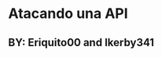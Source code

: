 <body>
  <h1 align: center;>Atacando una API</h1>
  <h2>BY: 
    <a src="https://github.com/Eriquito00">Eriquito00</a>
    and 
    <a src="https://github.com/Ikerby341">Ikerby341</a>
  </h2>
</body>
